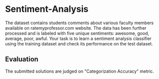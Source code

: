 # Sentiment-Analysis
The dataset contains students comments about various faculty members available on ratemyprofessor.com website. The data has been further processed and is labeled with five unique sentiments: awesome, good, average, poor, awful.  Your task is to learn a sentiment analysis classifier using the training dataset and check its performance on the test dataset.

## Evaluation
The submitted solutions are judged on "Categorization Accuracy" metric. 
